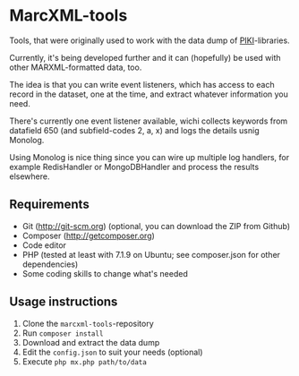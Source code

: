 # MarcXML-tools

Tools, that were originally used to work with the data dump of [PIKI](https://piki.verkkokirjasto.fi/web/arena)-libraries.

Currently, it's being developed further and it can (hopefully) be used with other MARXML-formatted data, too.

The idea is that you can write event listeners, which has access to each record in the dataset, one at the time, and extract whatever information you need.

There's currently one event listener available, wichi collects keywords from datafield 650 (and subfield-codes 2, a, x) and logs the details usnig Monolog.

Using Monolog is nice thing since you can wire up multiple log handlers, for  example RedisHandler or MongoDBHandler and process the results elsewhere.

## Requirements

- Git (http://git-scm.org) (optional, you can download the ZIP from Github)
- Composer (http://getcomposer.org)
- Code editor
- PHP (tested at least with 7.1.9 on Ubuntu; see composer.json for other dependencies)
- Some coding skills to change what's needed

## Usage instructions

1. Clone the `marcxml-tools`-repository
2. Run `composer install`
3. Download and extract the data dump
4. Edit the `config.json` to suit your needs (optional)
5. Execute `php mx.php path/to/data`
